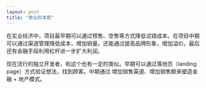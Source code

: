 ```yaml
---
layout: post
title: "商业的本质"
---
```


在实业经济中，项目最早期可以通过预售、空售等方式降低试错成本。在项目中期可以通过渠道管理降低成本，增加销量。还能通过提高品牌形象，增加溢价。最后还有金融手段利用杠杆进一步扩大利润。

现在流行的独立开发者，和这个也有一定的类似。早期可以通过落地页（landing page）方式验证想法，找到顾客。中期通过
增加销售渠道、增加销售额来塑造金融 + 地产模式。


